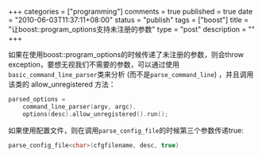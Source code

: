 +++
categories = ["programming"]
comments = true
published = true
date = "2010-06-03T11:37:11+08:00"
status = "publish"
tags = ["boost"]
title = "让boost::program_options支持未注册的参数"
type = "post"
description = ""
+++


如果在使用boost::program_options的时候传递了未注册的参数，则会throw exception，要想无视我们不需要的参数，可以通过使用`basic_command_line_parser`类来分析 (而不是`parse_command_line`) ，并且调用该类的 allow_unregistered 方法：

```cpp
parsed_options = 
    command_line_parser(argv, argc).
    options(desc).allow_unregistered().run();
```

如果使用配置文件，则在调用`parse_config_file`的时候第三个参数传递true:

```cpp 
parse_config_file<char>(cfgfilename, desc, true)
```
<!--more-->